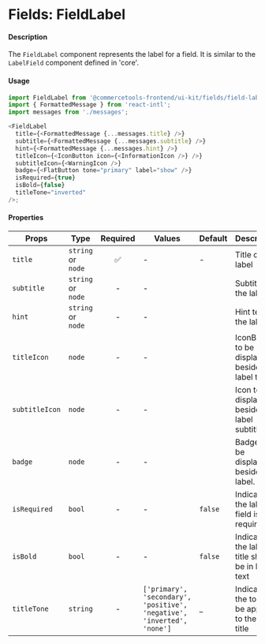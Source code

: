 # Fields: FieldLabel

#### Description

The `FieldLabel` component represents the label for a field. It is similar to the `LabelField`
component defined in 'core'.

#### Usage

```js
import FieldLabel from '@commercetools-frontend/ui-kit/fields/field-label';
import { FormattedMessage } from 'react-intl';
import messages from './messages';

<FieldLabel
  title={<FormattedMessage {...messages.title} />}
  subtitle={<FormattedMessage {...messages.subtitle} />}
  hint={<FormattedMessage {...messages.hint} />}
  titleIcon={<IconButton icon={<InformationIcon />} />}
  subtitleIcon={<WarningIcon />}
  badge={<FlatButton tone="primary" label="show" />}
  isRequired={true}
  isBold={false}
  titleTone="inverted"
/>;
```

#### Properties

| Props          | Type               | Required | Values                                                                 | Default | Description                                         |
| -------------- | ------------------ | :------: | ---------------------------------------------------------------------- | ------- | --------------------------------------------------- |
| `title`        | `string` or `node` |    ✅    | -                                                                      | -       | Title of the label                                  |
| `subtitle`     | `string` or `node` |    -     | -                                                                      |         | Subtitle for the label                              |
| `hint`         | `string` or `node` |    -     | -                                                                      |         | Hint text for the label                             |
| `titleIcon`    | `node`             |    -     | -                                                                      |         | IconButton to be displayed beside the label title   |
| `subtitleIcon` | `node`             |    -     | -                                                                      |         | Icon to be displayed beside the label subtitle      |
| `badge`        | `node`             |    -     | -                                                                      |         | Badge to be displayed beside the label.             |
| `isRequired`   | `bool`             |    -     | -                                                                      | `false` | Indicates if the labeled field is required          |  |
| `isBold`       | `bool`             |    -     | -                                                                      | `false` | Indicates if the label title should be in bold text |
| `titleTone`    | `string`           |    -     | `['primary', 'secondary', 'positive', 'negative', 'inverted', 'none']` | \_      | Indicates the tone to be applied to the label title |
